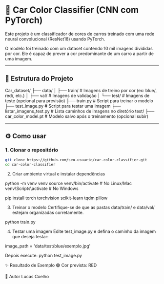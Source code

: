 # 🚗 Car Color Classifier (CNN com PyTorch)

Este projeto é um classificador de cores de carros treinado com uma rede neural convolucional (ResNet18) usando PyTorch.

O modelo foi treinado com um dataset contendo 10 mil imagens divididas por cor. Ele é capaz de prever a cor predominante de um carro a partir de uma imagem.

---

## 📁 Estrutura do Projeto

Car_dataset/
├── data/
│ ├── train/ # Imagens de treino por cor (ex: blue/, red/, etc.)
│ ├── val/ # Imagens de validação
│ └── test/ # Imagens de teste (opcional para previsão)
├── train.py # Script para treinar o modelo
├── test_image.py # Script para testar uma imagem
├── listar_imagens_test.py # Lista caminhos de imagens no diretório test/
├── car_color_model.pt # Modelo salvo após o treinamento (opcional subir)


---

## ⚙️ Como usar

### 1. Clonar o repositório

```bash
git clone https://github.com/seu-usuario/car-color-classifier.git
cd car-color-classifier
```

2. Criar ambiente virtual e instalar dependências

python -m venv venv
source venv/bin/activate    # No Linux/Mac
venv\Scripts\activate       # No Windows

pip install torch torchvision scikit-learn tqdm pillow

3. Treinar o modelo
Certifique-se de que as pastas data/train/ e data/val/ estejam organizadas corretamente.


python train.py


4. Testar uma imagem
Edite test_image.py e defina o caminho da imagem que deseja testar:


image_path = 'data/test/blue/exemplo.jpg'

Depois execute:
python test_image.py

✨ Resultado de Exemplo
🟢 Cor prevista: RED


📌 Autor
Lucas Coelho
